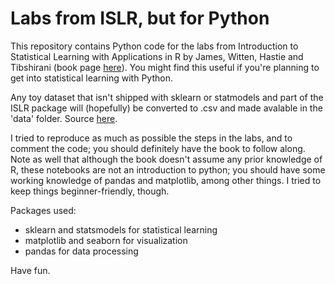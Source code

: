 # Labs from ISLR, but for Python

This repository contains Python code for the labs from Introduction to Statistical Learning with Applications in R by James, Witten, Hastie and Tibshirani (book page [here](http://faculty.marshall.usc.edu/gareth-james/ISL/index.html)). 
You might find this useful if you're planning to get into statistical learning with Python.

Any toy dataset that isn't shipped with sklearn or statmodels and part of the ISLR package will (hopefully) be converted to .csv and made avalable in the 'data' folder. Source [here](https://CRAN.R-project.org/package=ISLR). 

I tried to reproduce as much as possible the steps in the labs, and to comment the code; you should definitely have the book to follow along. Note as well that although the book doesn't assume any prior knowledge of R, these notebooks are not an introduction to python; you should have some working knowledge of pandas and matplotlib, among other things. I tried to keep things beginner-friendly, though.

Packages used:
- sklearn and statsmodels for statistical learning
- matplotlib and seaborn for visualization
- pandas for data processing

Have fun.
